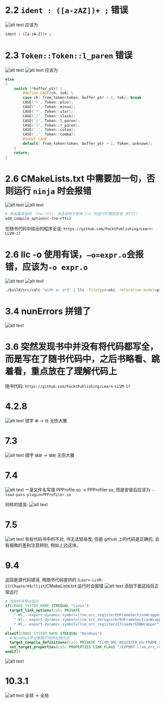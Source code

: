 # 2.2 `ident : ([a-zAZ])+ ;` 错误
![alt text](image-7.png)
应该为
```bash
ident : ([a-zA-Z])+ ;
```
# 2.3 `Token::Token::l_paren` 错误
![alt text](image-1.png)
![alt text](image-2.png)
应该为
```c++
else 
{
    switch (*buffer_ptr) {
        #define CASE(ch, tok) \
        case ch: from_token(token, buffer_ptr + 1, tok); break
        CASE('+', Token::plus);
        CASE('-', Token::minus);
        CASE('*', Token::star);
        CASE('/', Token::slash);
        CASE('(', Token::l_paren);
        CASE(')', Token::r_paren);
        CASE(':', Token::colon);
        CASE(',', Token::comma);
        #undef CASE
        default: from_token(token, buffer_ptr + 1, Token::unknown);
    }
    return;
}
```

# 2.6 CMakeLists.txt 中需要加一句，否则运行 `ninja` 时会报错
![alt text](image-3.png)
![alt text](image.png)
```bash
# 添加编译选项 -fno-rtti，该选项用于禁用 C++ 的运行时类型信息（RTTI）
add_compile_options(-fno-rtti) 
```
在随书代码中给出的程序无误: `https://github.com/PacktPublishing/Learn-LLVM-17`

# 2.6 llc -o 使用有误，`–o=expr.o`会报错，应该为`-o expr.o`
![alt text](image-4.png)
![alt text](image-5.png)
```bash
./build/src/calc "with a: a*3" | llc -filetype=obj -relocation-model=pic -o expr.o
```

# 3.4 nunErrors 拼错了
![alt text](image-6.png)

# 3.6 突然发现书中并没有将代码都写全，而是写在了随书代码中，之后书略看、跳着看，重点放在了理解代码上
随书代码: `https://github.com/PacktPublishing/Learn-LLVM-17`

# 4.2.8
![alt text](image-8.png)
错字 `单` -> `但` 无伤大雅

# 7.3
![alt text](image-9.png)
错字 `插装` -> `插桩` 无伤大雅

# 7.4
![alt text](image-10.png)
一是文件名写错 PPProfile.so -> PPProfiler.so, 而是安装后应该为 `--load-pass-plugin=PPProfiler.so`

同样的错误:
![alt text](image-11.png)

# 7.5 
![alt text](image-12.png)
有些代码书中的不对, 书无法轻易改, 但是 github 上的代码是正确的, 会有细微的差别注意辨别, 例如上边这块。

# 9.4
这回是源代码错误, 用随书代码提供的 (`Learn-LLVM-17/Chapter09/lljit`)CMakeLists.txt 运行时会报错
![alt text](image-13.png)
添加下面这段后正常运行
```cmake
# 添加符号导出指令
if(CMAKE_SYSTEM_NAME STREQUAL "Linux")
  target_link_options(calc PRIVATE
    "-Wl,--export-dynamic-symbol=llvm_orc_registerEHFrameSectionWrapper"
    "-Wl,--export-dynamic-symbol=llvm_orc_deregisterEHFrameSectionWrapper"
    "-Wl,--export-dynamic-symbol=llvm_orc_registerJITLoaderGDBWrapper"
  )
elseif(CMAKE_SYSTEM_NAME STREQUAL "Windows")
  # Windows平台需要不同的处理方式
  target_compile_definitions(calc PRIVATE "LLVM_ORC_REGISTER_EH_FRAME_SECTION_WRAPPER=1")
  set_target_properties(calc PROPERTIES LINK_FLAGS "/EXPORT:llvm_orc_registerEHFrameSectionWrapper")
endif()
```
![alt text](image-14.png)

# 10.3.1
![alt text](image-15.png)
全球 -> 全局